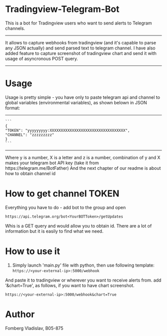 # Tradingview-Telegram-Bot
This is a bot for Tradingview users who want to send alerts to Telegram channels.
<hr>
It allows to capture webhooks from tradingview (and it's capable to parse any JSON actually) and send parsed text to telegram channel. I have also added feature to capture screenshot of tradingview chart and send it with usage of asyncronous POST query.
<hr>

# Usage
Usage is pretty simple - you have only to paste telegram api and channel to global variables (environmental variables), as shown belown in JSON format:
<hr>

    ```
    {
    "TOKEN": "yyyyyyyyy:XXXXXXXXXXXXXXXXXXXXXXXXXXXXXXXXXX",
    "CHANNEL": "zzzzzzzzz"
    }
    ```
<hr>
Where y is a number, X is a letter and z is a number, 
combination of y and X makes your telegram bot API key (take it from https://telegram.me/BotFather) 
And the next chapter of our readme is about how to obtain channel id

# How to get channel TOKEN
Everything you have to do - add bot to the group and open  
```
https://api.telegram.org/bot<YourBOTToken>/getUpdates
```
Whis is a GET query and would allow you to obtain id. There are a lot of information but it is easily to find what we need.

# How to use it

1. Simply launch 'main.py' file with python, then use following template:
``` https://<your-external-ip>:5000/webhook ```

And paste it to tradingview or wherever you want to receive alerts from.
add '&chart=True', as follows, if you want to have chart screenshot.

``` https://<your-external-ip>:5000/webhook&chart=True ```

# Author
Fomberg Vladislav, B05-875